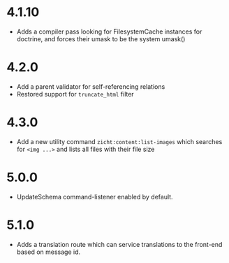 # 4.1.10 #
* Adds a compiler pass looking for FilesystemCache instances for doctrine, and forces their umask to be the system umask()


# 4.2.0 #
* Add a parent validator for self-referencing relations
* Restored support for `truncate_html` filter

# 4.3.0 #
* Add a new utility command `zicht:content:list-images` which searches for `<img ...>` and lists all files with their file size

# 5.0.0 #
* UpdateSchema command-listener enabled by default.

# 5.1.0 #
* Adds a translation route which can service translations to the front-end based on message id.
